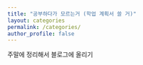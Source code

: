 ```yaml
---
title: "공부하다가 모르는거 (학업 계획서 쓸 거)"
layout: categories
permalink: /categories/
author_profile: false
---
```

주말에 정리해서 블로그에 올리기